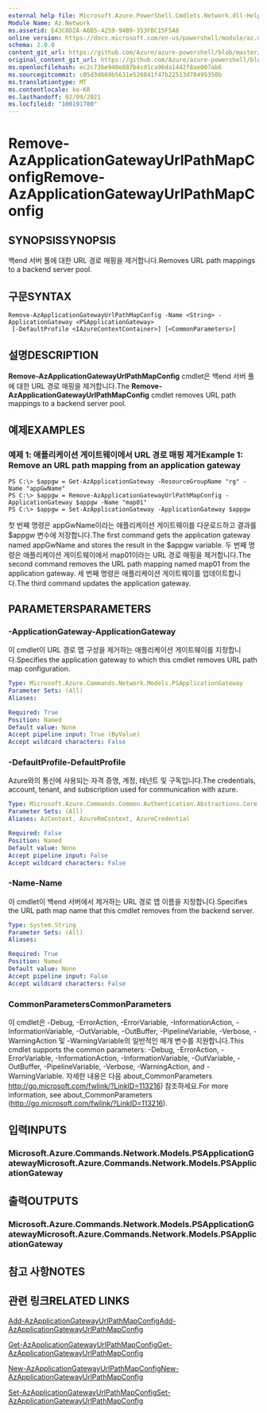 ```yaml
---
external help file: Microsoft.Azure.PowerShell.Cmdlets.Network.dll-Help.xml
Module Name: Az.Network
ms.assetid: E43C8D2A-A6B5-4259-94B9-353FBC15F5A8
online version: https://docs.microsoft.com/en-us/powershell/module/az.network/remove-azapplicationgatewayurlpathmapconfig
schema: 2.0.0
content_git_url: https://github.com/Azure/azure-powershell/blob/master/src/Network/Network/help/Remove-AzApplicationGatewayUrlPathMapConfig.md
original_content_git_url: https://github.com/Azure/azure-powershell/blob/master/src/Network/Network/help/Remove-AzApplicationGatewayUrlPathMapConfig.md
ms.openlocfilehash: ec2c73be940e887b4cd1ca96da1442f8ae007ab6
ms.sourcegitcommit: c05d3d669b5631e526841f47b22513d78495350b
ms.translationtype: MT
ms.contentlocale: ko-KR
ms.lasthandoff: 02/09/2021
ms.locfileid: "100191780"
---
```

# <span data-ttu-id="036e5-101">Remove-AzApplicationGatewayUrlPathMapConfig</span><span class="sxs-lookup"><span data-stu-id="036e5-101">Remove-AzApplicationGatewayUrlPathMapConfig</span></span>

## <span data-ttu-id="036e5-102">SYNOPSIS</span><span class="sxs-lookup"><span data-stu-id="036e5-102">SYNOPSIS</span></span>
<span data-ttu-id="036e5-103">백end 서버 풀에 대한 URL 경로 매핑을 제거합니다.</span><span class="sxs-lookup"><span data-stu-id="036e5-103">Removes URL path mappings to a backend server pool.</span></span>

## <span data-ttu-id="036e5-104">구문</span><span class="sxs-lookup"><span data-stu-id="036e5-104">SYNTAX</span></span>

```
Remove-AzApplicationGatewayUrlPathMapConfig -Name <String> -ApplicationGateway <PSApplicationGateway>
 [-DefaultProfile <IAzureContextContainer>] [<CommonParameters>]
```

## <span data-ttu-id="036e5-105">설명</span><span class="sxs-lookup"><span data-stu-id="036e5-105">DESCRIPTION</span></span>
<span data-ttu-id="036e5-106">**Remove-AzApplicationGatewayUrlPathMapConfig** cmdlet은 백end 서버 풀에 대한 URL 경로 매핑을 제거합니다.</span><span class="sxs-lookup"><span data-stu-id="036e5-106">The **Remove-AzApplicationGatewayUrlPathMapConfig** cmdlet removes URL path mappings to a backend server pool.</span></span>

## <span data-ttu-id="036e5-107">예제</span><span class="sxs-lookup"><span data-stu-id="036e5-107">EXAMPLES</span></span>

### <span data-ttu-id="036e5-108">예제 1: 애플리케이션 게이트웨이에서 URL 경로 매핑 제거</span><span class="sxs-lookup"><span data-stu-id="036e5-108">Example 1: Remove an URL path mapping from an application gateway</span></span>
```
PS C:\> $appgw = Get-AzApplicationGateway -ResourceGroupName "rg" -Name "appGwName"
PS C:\> $appgw = Remove-AzApplicationGatewayUrlPathMapConfig -ApplicationGateway $appgw -Name "map01"
PS C:\> $appgw = Set-AzApplicationGateway -ApplicationGateway $appgw
```

<span data-ttu-id="036e5-109">첫 번째 명령은 appGwName이라는 애플리케이션 게이트웨이를 다운로드하고 결과를 $appgw 변수에 저장합니다.</span><span class="sxs-lookup"><span data-stu-id="036e5-109">The first command gets the application gateway named appGwName and stores the result in the $appgw variable.</span></span>
<span data-ttu-id="036e5-110">두 번째 명령은 애플리케이션 게이트웨이에서 map01이라는 URL 경로 매핑을 제거합니다.</span><span class="sxs-lookup"><span data-stu-id="036e5-110">The second command removes the URL path mapping named map01 from the application gateway.</span></span>
<span data-ttu-id="036e5-111">세 번째 명령은 애플리케이션 게이트웨이를 업데이트합니다.</span><span class="sxs-lookup"><span data-stu-id="036e5-111">The third command updates the application gateway.</span></span>

## <span data-ttu-id="036e5-112">PARAMETERS</span><span class="sxs-lookup"><span data-stu-id="036e5-112">PARAMETERS</span></span>

### <span data-ttu-id="036e5-113">-ApplicationGateway</span><span class="sxs-lookup"><span data-stu-id="036e5-113">-ApplicationGateway</span></span>
<span data-ttu-id="036e5-114">이 cmdlet이 URL 경로 맵 구성을 제거하는 애플리케이션 게이트웨이를 지정합니다.</span><span class="sxs-lookup"><span data-stu-id="036e5-114">Specifies the application gateway to which this cmdlet removes URL path map configuration.</span></span>

```yaml
Type: Microsoft.Azure.Commands.Network.Models.PSApplicationGateway
Parameter Sets: (All)
Aliases:

Required: True
Position: Named
Default value: None
Accept pipeline input: True (ByValue)
Accept wildcard characters: False
```

### <span data-ttu-id="036e5-115">-DefaultProfile</span><span class="sxs-lookup"><span data-stu-id="036e5-115">-DefaultProfile</span></span>
<span data-ttu-id="036e5-116">Azure와의 통신에 사용되는 자격 증명, 계정, 테넌트 및 구독입니다.</span><span class="sxs-lookup"><span data-stu-id="036e5-116">The credentials, account, tenant, and subscription used for communication with azure.</span></span>

```yaml
Type: Microsoft.Azure.Commands.Common.Authentication.Abstractions.Core.IAzureContextContainer
Parameter Sets: (All)
Aliases: AzContext, AzureRmContext, AzureCredential

Required: False
Position: Named
Default value: None
Accept pipeline input: False
Accept wildcard characters: False
```

### <span data-ttu-id="036e5-117">-Name</span><span class="sxs-lookup"><span data-stu-id="036e5-117">-Name</span></span>
<span data-ttu-id="036e5-118">이 cmdlet이 백end 서버에서 제거하는 URL 경로 맵 이름을 지정합니다.</span><span class="sxs-lookup"><span data-stu-id="036e5-118">Specifies the URL path map name that this cmdlet removes from the backend server.</span></span>

```yaml
Type: System.String
Parameter Sets: (All)
Aliases:

Required: True
Position: Named
Default value: None
Accept pipeline input: False
Accept wildcard characters: False
```

### <span data-ttu-id="036e5-119">CommonParameters</span><span class="sxs-lookup"><span data-stu-id="036e5-119">CommonParameters</span></span>
<span data-ttu-id="036e5-120">이 cmdlet은 -Debug, -ErrorAction, -ErrorVariable, -InformationAction, -InformationVariable, -OutVariable, -OutBuffer, -PipelineVariable, -Verbose, -WarningAction 및 -WarningVariable의 일반적인 매개 변수를 지원합니다.</span><span class="sxs-lookup"><span data-stu-id="036e5-120">This cmdlet supports the common parameters: -Debug, -ErrorAction, -ErrorVariable, -InformationAction, -InformationVariable, -OutVariable, -OutBuffer, -PipelineVariable, -Verbose, -WarningAction, and -WarningVariable.</span></span> <span data-ttu-id="036e5-121">자세한 내용은 다음 about_CommonParameters http://go.microsoft.com/fwlink/?LinkID=113216) 참조하세요.</span><span class="sxs-lookup"><span data-stu-id="036e5-121">For more information, see about_CommonParameters (http://go.microsoft.com/fwlink/?LinkID=113216).</span></span>

## <span data-ttu-id="036e5-122">입력</span><span class="sxs-lookup"><span data-stu-id="036e5-122">INPUTS</span></span>

### <span data-ttu-id="036e5-123">Microsoft.Azure.Commands.Network.Models.PSApplicationGateway</span><span class="sxs-lookup"><span data-stu-id="036e5-123">Microsoft.Azure.Commands.Network.Models.PSApplicationGateway</span></span>

## <span data-ttu-id="036e5-124">출력</span><span class="sxs-lookup"><span data-stu-id="036e5-124">OUTPUTS</span></span>

### <span data-ttu-id="036e5-125">Microsoft.Azure.Commands.Network.Models.PSApplicationGateway</span><span class="sxs-lookup"><span data-stu-id="036e5-125">Microsoft.Azure.Commands.Network.Models.PSApplicationGateway</span></span>

## <span data-ttu-id="036e5-126">참고 사항</span><span class="sxs-lookup"><span data-stu-id="036e5-126">NOTES</span></span>

## <span data-ttu-id="036e5-127">관련 링크</span><span class="sxs-lookup"><span data-stu-id="036e5-127">RELATED LINKS</span></span>

[<span data-ttu-id="036e5-128">Add-AzApplicationGatewayUrlPathMapConfig</span><span class="sxs-lookup"><span data-stu-id="036e5-128">Add-AzApplicationGatewayUrlPathMapConfig</span></span>](./Add-AzApplicationGatewayUrlPathMapConfig.md)

[<span data-ttu-id="036e5-129">Get-AzApplicationGatewayUrlPathMapConfig</span><span class="sxs-lookup"><span data-stu-id="036e5-129">Get-AzApplicationGatewayUrlPathMapConfig</span></span>](./Get-AzApplicationGatewayUrlPathMapConfig.md)

[<span data-ttu-id="036e5-130">New-AzApplicationGatewayUrlPathMapConfig</span><span class="sxs-lookup"><span data-stu-id="036e5-130">New-AzApplicationGatewayUrlPathMapConfig</span></span>](./New-AzApplicationGatewayUrlPathMapConfig.md)

[<span data-ttu-id="036e5-131">Set-AzApplicationGatewayUrlPathMapConfig</span><span class="sxs-lookup"><span data-stu-id="036e5-131">Set-AzApplicationGatewayUrlPathMapConfig</span></span>](./Set-AzApplicationGatewayUrlPathMapConfig.md)


